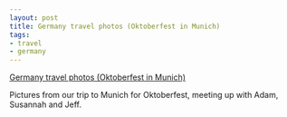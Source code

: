 ```yaml
---
layout: post
title: Germany travel photos (Oktoberfest in Munich)
tags:
- travel
- germany
---
```

[Germany travel photos (Oktoberfest in
Munich)](http://www.flickr.com/photos/metamatt/sets/72157625003575619/)

Pictures from our trip to Munich for Oktoberfest, meeting up with Adam,
Susannah and Jeff.

